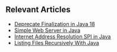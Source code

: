 ## Relevant Articles
- [Deprecate Finalization in Java 18](https://www.baeldung.com/java-18-deprecate-finalization)
- [Simple Web Server in Java](https://www.baeldung.com/simple-web-server-java-18)
- [Internet Address Resolution SPI in Java](https://www.baeldung.com/java-service-provider-interface)
-  [Listing Files Recursively With Java](https://www.baeldung.com/java-list-files-recursively)
